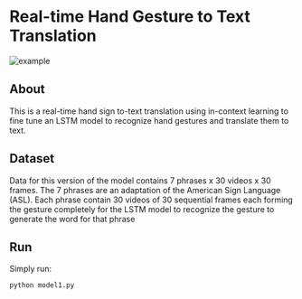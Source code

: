 # Real-time Hand Gesture to Text Translation

![example](./misc/example.gif)


## About

This is a real-time hand sign to-text translation using in-context learning to fine tune an LSTM model to recognize hand gestures and translate them to text.

## Dataset

Data for this version of the model contains 7 phrases x 30 videos x 30 frames. The 7 phrases are an adaptation of the American Sign Language (ASL). Each phrase contain 30 videos of 30 sequential frames each forming the gesture completely for the LSTM model to recognize the gesture to generate the word for that phrase

## Run

Simply run:

	python model1.py

